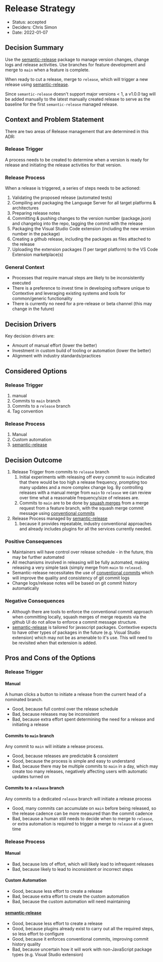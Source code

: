 # Release Strategy 

* Status: accepted
* Deciders: Chris Simon
* Date: 2022-01-07

## Decision Summary

Use the [semantic-release](https://www.npmjs.com/package/semantic-release) package to manage version changes, change logs and release activities.  Use branches for feature development and merge to `main` when a feature is complete.

When ready to cut a release, merge to `release`, which will trigger a new release using [semantic-release](https://www.npmjs.com/package/semantic-release).

Since `semantic-release` doesn't support major versions < 1, a v1.0.0 tag will be added manually to the latest manually created release to serve as the baseline for the first `semantic-release` managed release.

## Context and Problem Statement

There are two areas of Release management that are determined in this ADR:

### Release Trigger

A process needs to be created to determine when a version is ready for release and initiating the release activities for that version.

### Release Process

When a release is triggered, a series of steps needs to be actioned:

1. Validating the proposed release (automated tests)
2. Compiling and packaging the Language Server for all target platforms & architectures
3. Preparing release notes
4. Committing & pushing changes to the version number (package.json) and changelog into the repo, tagging the commit with the release
5. Packaging the Visual Studio Code extension (including the new version number in the package)
6. Creating a github release, including the packages as files attached to the release
7. Uploading the extension packages (1 per target platform) to the VS Code Extension marketplace(s)

### General Context

* Processes that require manual steps are likely to be inconsistently executed
* There is a preference to invest time in developing software unique to Contextive and leveraging existing systems and tools for common/generic functionality
* There is currently no need for a pre-release or beta channel (this may change in the future)

## Decision Drivers 

Key decision drivers are:

* Amount of manual effort (lower the better)
* Investment in custom build of tooling or automation (lower the better)
* Alignment with industry standards/practices

## Considered Options

### Release Trigger

1. manual
2. Commits to `main` branch
3. Commits to a `release` branch
4. Tag convention

### Release Process

1. Manual
2. Custom automation
3. [semantic-release](https://www.npmjs.com/package/semantic-release)

## Decision Outcome

1. Release Trigger from commits to `release` branch
   1. Initial experiments with releasing off every commit to `main` indicated that there would be too high a release frequency, prompting too many updates and a more complex change log. By controlling releases with a manual merge from `main` to `release` we can review over time what a reasonable frequency/size of releases are.
   2. Commits to `main` are to be done by [squash merges](https://docs.github.com/en/pull-requests/collaborating-with-pull-requests/incorporating-changes-from-a-pull-request/about-pull-request-merges#squash-and-merge-your-pull-request-commits) from a merge request from a feature branch, with the squash merge commit message using [conventional commits](https://www.conventionalcommits.org/en/v1.0.0/)
2. Release Process managed by [semantic-release](https://www.npmjs.com/package/semantic-release)
   1. because it provides repeatable, industry conventional approaches and already includes plugins for all the services currently needed.

### Positive Consequences 

* Maintainers will have control over release schedule - in the future, this may be further automated
* All mechanisms involved in releasing will be fully automated, making releasing a very simple task (simply merge from `main` to `release`).
* Semantic-release necessitates the use of [conventional commits](https://www.conventionalcommits.org/en/v1.0.0/) which will improve the quality and consistency of git commit logs
* Change logs/release notes will be based on git commit history automatically

### Negative Consequences

* Although there are tools to enforce the conventional commit approach when committing locally, squash merges of merge requests via the github UI do not allow to enforce a commit message structure.  
* [semantic-release](https://www.npmjs.com/package/semantic-release) is tailored for javascript packages.  Contextive expects to have other types of packages in the future (e.g. Visual Studio extension) which may not be as amenable to it's use.  This will need to be revisited when that extension is added.

## Pros and Cons of the Options

### Release Trigger

#### Manual

A human clicks a button to initiate a release from the current head of a nominated branch.

* Good, because full control over the release schedule
* Bad, because releases may be inconsistent
* Bad, because extra effort spent determining the need for a release and initiating a release

#### Commits to `main` branch

Any commit to `main` will initiate a release process.

* Good, because releases are predictable & consistent
* Good, because the process is simple and easy to understand
* Bad, because there may be multiple commits to `main` in a day, which may create too many releases, negatively affecting users with automatic updates turned on

#### Commits to a `release` branch

Any commits to a dedicated `release` branch will initiate a release process

* Good, many commits can accumulate on `main` before being released, so the release cadence can be more measured than the commit cadence
* Bad, because a human still needs to decide when to merge to `release`, or extra automation is required to trigger a merge to `release` at a given time

### Release Process

#### Manual

* Bad, because lots of effort, which will likely lead to infrequent releases
* Bad, because likely to lead to inconsistent or incorrect steps

#### Custom Automation

* Good, because less effort to create a release
* Bad, because extra effort to create the custom automation
* Bad, because the custom automation will need maintaining

#### [semantic-release](https://www.npmjs.com/package/semantic-release)

* Good, because less effort to create a release
* Good, because plugins already exist to carry out all the required steps, so less effort to configure
* Good, because it enforces conventional commits, improving commit history quality
* Bad, because uncertain how it will work with non-JavaScript package types (e.g. Visual Studio extension)